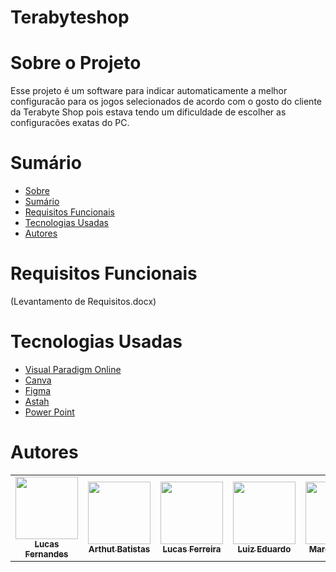#  Terabyteshop

# Sobre o Projeto
Esse projeto é um software para indicar automaticamente a melhor configuracão para os jogos selecionados de acordo com o gosto do cliente da Terabyte Shop pois estava tendo um dificuldade de escolher as configuracões exatas do PC.
 
# Sumário
* [Sobre](#sobre-o-projeto)
* [Sumário](#índice/sumário)
* [Requisitos Funcionais](#requisitos-funcionais)
* [Tecnologias Usadas](#tecnologias-usadas)
* [Autores](#autores)


# Requisitos Funcionais
(Levantamento de Requisitos.docx)
# Tecnologias Usadas 

- [Visual Paradigm Online](https://online.visual-paradigm.com/pt/)
- [Canva](https://www.canva.com/pt_br/)
- [Figma](https://www.figma.com)
- [Astah](https://astah.net)
- [Power Point](https://www.googleadservices.com/pagead/aclk?sa=L&ai=DChcSEwjYyJmC_9D7AhWkRUgAHTvpAFEYABAAGgJjZQ&ae=2&ohost=www.google.com&cid=CAESbOD2Vlj5MmlP458AiBy3QTamNUIg1h6zgNWPzYt3trxwcAvHeNp6Ny9jszi3V3iTYdH7Z9Pmw_iRDVZvFRd5PFiii7V4zuAbDLNV0KxzBXmP-dF1K8My6k7pDmChWW4Vx_6VLGjAG2YACjOilw&sig=AOD64_0-b6QI_QrV0koF3V-660Oh8h1yaA&q&adurl&ved=2ahUKEwiZyZSC_9D7AhU9LbkGHdAqBYEQ0Qx6BAgKEAE&nis=8&dct=1)

# Autores

<!-- ALL-CONTRIBUTORS-LIST:START - Do not remove or modify this section -->
<!-- prettier-ignore-start -->
<!-- markdownlint-disable -->
<table>
  <tr>
    <td align="center"><a href="https://github.com/LucasFernandesF"><img src="https://avatars.githubusercontent.com/u/103151835?v=4" width="100px;" alt=""/><br /><sub><b>Lucas Fernandes</b></sub></a><br />
    <td align="center"><a href="https://github.com/artbatistat"><img src="https://avatars.githubusercontent.com/u/52763653?v=4" width="100px;" alt=""/><br /><sub><b>Arthut Batistas</b></sub></a><br />
    <td align="center"><a href="https://github.com/lucsferreira"><img src="https://avatars.githubusercontent.com/u/45069020?v=4" width="100px;" alt=""/><br /><sub><b>Lucas Ferreira</b></sub></a><br />
    <td align="center"><a href="https://github.com/LuizEdu1"><img src="https://avatars.githubusercontent.com/u/102266793?v=4" width="100px;" alt=""/><br /><sub><b>Luiz Eduardo</b></sub></a><br />
    <td align="center"><a href="https://github.com/marcellydiazz"><img src="https://avatars.githubusercontent.com/u/111815492?v=4" width="100px;" alt=""/><br /><sub><b>Marcelly Diaz </b></sub></a><br />
    <td align="center"><a href="https://github.com/MatheusDnz"><img src="https://avatars.githubusercontent.com/u/111817343?v=4" width="100px;" alt=""/><br /><sub><b>Matheus Diniz </b></sub></a><br />
    <td align="center"><a href="https://github.com/Kauanfj"><img src="https://avatars.githubusercontent.com/u/111816849?v=4" width="100px;" alt=""/><br /><sub><b>Kauan </b></sub></a><br />
  <tr>
<table
<!-- markdownlint-restore -->
<!-- prettier-ignore-end -->
    
<!-- ALL-CONTRIBUTORS-LIST:END -->

